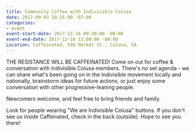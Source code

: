 ```yaml
---
title: Community Coffee with Indivisible Colusa
date: 2017-09-03 10:25:00 -07:00
categories:
- event
event-start-date: 2017-12-16 09:30:00 -08:00
event-end-date: 2017-12-16 11:00:00 -08:00
Location: Caffeinated, 538 Market St., Colusa, CA
---
```


THE RESISTANCE WILL BE CAFFEINATED!
Come on out for coffee & conversation with Indivisible Colusa members. There's no set agenda - we can share what's been going on in the Indivisible movement locally and nationally, brainstorm ideas for future actions, or just enjoy some conversation with other progressive-leaning people. 

Newcomers welcome, and feel free to bring friends and family.

Look for people wearing "We are Indivisible Colusa" buttons. If you don't see us inside Caffeinated, check in the back (outside). Hope to see you there!